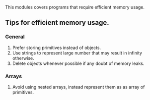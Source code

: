 This modules covers programs that require efficient memory usage.

## Tips for efficient memory usage.

### General 

1. Prefer storing primitives instead of objects.
2. Use strings to represent large number that may result in infinity otherwise. 
3. Delete objects whenever possible if any doubt of memory leaks. 


### Arrays

1. Avoid using nested arrays, instead represent them as as array of primitives. 



